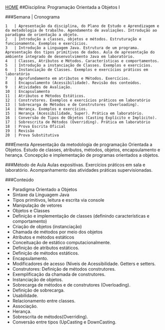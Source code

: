 [HOME](https://github.com/lucastafarelbs/Ensino-Superior-de-Informatica-GRATUITO) 
##Disciplina: Programação Orientada a Objetos I

###Semana | Cronograma
```
1	| Apresentação da disciplina, do Plano de Estudo e Aprendizagem e da metodologia de trabalho. Agendamento de avaliações. Introdução ao paradigma de orientação a objeto.
2	| Introdução a classes, objetos e métodos. Estruturação e funcionamento. Exemplos e exercícios.
3	| Introdução a Linguagem Java. Estrutura de um programa. Apresentação dos tipos primitivos de dados. Aula de apresentação do ambiente integrado de desenvolvimento Java em laboratório.
4	| Classes, Atributos e Métodos. Características e comportamentos.
5	| Introdução a instanciação de Classes. Exemplos e exercícios.
6	| Instanciação de Classes. Exemplos e exercícios práticos em laboratório
7	| Aprofundamento em atributos e Métodos. Exercícios.
8	| Encapsulamento (Acessibilidade). Revisão dos conteúdos.
9	| Atividades de Avaliação.
10	| Encapsulamento
11	| Atributos e Métodos Estáticos.
12	| Construtores. Exemplos e exercícios práticos em laboratório
13	| Sobrecarga de Métodos e de Construtores (Overloading).
14	| Herança. Exemplos e exercícios.
15	| Herança (Acessibilidade, Super). Prática em laboratório.
16	| Conversão de Tipos de Objetos (Casting Explícito e Implícito).
17	| Sobrescrita de Métodos (Overriding). Prática em laboratório
18	| Prova Escrita Oficial
19	| Revisão
20	| Prova Substitutiva

```
###Ementa
Apresentação da metodologia de programação Orientada a Objetos. Estudo de classes, atributos, métodos, objetos, encapsulamento e herança. Concepção e implementação de programas orientados a objetos.

###Método de Aula
Aulas expositivas. Exercícios práticos em sala e laboratório. Acompanhamento das atividades práticas supervisionadas.

###Conteúdo
- Paradigma Orientado a Objetos
- Sintaxe da Linguagem Java
- Tipos primitivos, leitura e escrita via console
- Manipulação de vetores
- Objetos e Classes
- Definição e implementação de classes (definindo características e comportamento)
- Criação de objetos (instanciação)
- Chamada de métodos por meio dos objetos
- Atributos e métodos estáticos
- Conceituação de estático computacionalmente.
- Definição de atributos estáticos.
- Definição de métodos estáticos.
- Encapsulamento.
- Modificadores de acesso (Níveis de Acessibilidade. Getters e setters.
- Construtores: Definição de métodos construtores.
- Exemplificação da chamada de construtores.
- Instanciação de objetos.
- Sobrecarga de métodos e de construtores (Overloading).
- Definição de sobrecarga.
- Usabilidade.
- Relacionamento entre classes.
- Associação.
- Herança.
- Sobrescrita de métodos(Overriding).
- Conversão entre tipos (UpCasting e DownCasting.